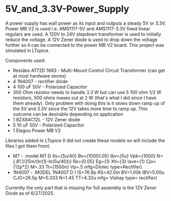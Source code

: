 # 5V_and_3.3V-Power_Supply
A power supply has wall power as its input and outputs a steady 5V or 3.3V. Power MB V2 is used i.e. AMS1117-5V and AMS1117-3.3V fixed linear regulars are used. A 120V to 24V stepdown transformer is used to initially reduce the voltage. A  12V Zener diode is used to drop down the voltage further so it can be connected to the power MB V2 board. This project was simulated in LTspice. 

Components used:
- Resideo AT72D 1683 - Multi-Mount Control Circuit Transformer (can get at most hardware stores) 
- 4 1N4007 - rectifier diode 
- 4 100 uF 50V - Polarized Capacitor 
- 300 Ohm resistor needs to handle 3.3 W but can use 5 100 ohm 1/2 W resistors, 500 ohms maxes out at 2 W (that's what I did since I have them already). Only problem with doing this is it slows down ramp up of the 5V and 3.3V since the 12V takes more time to ramp up. This outcome can be desirable depending on application 
- 1 BZX84C12L - 12V Zener diode 
- 5 10 uF 50V - Polarized Capacitor 
- 1 Elegoo Power MB V2 

Libraries added to LTspice (I did not create these models so will include the files I got them from) 
- M7 - .model M7 D (Is={5u/40} Bv={1000*1.05} Ibv={5u} Vpk={1000} N={.8*1.1/25m/(ln(1)-ln(5u/40))} Rs={0.05} Eg={1} Xti={3} Iave={1} Cjo={12p*2} M=.33 Tt={1500n} Vp=.5 mfg=Diotec type=Rectifier)
- 1N4007 - .MODEL 1N4007 D  ( IS=76.9p RS=42.0m BV=1.00k IBV=5.00u CJO=26.5p  M=0.333 N=1.45 TT=4.32u mfg= Vishay type= rectifier)

Currently the only part that is missing for full assembly is the 12V Zener Diode as of 6/27/2025. 


